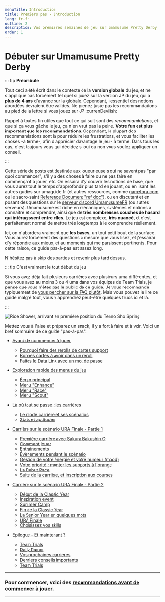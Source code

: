 ```yaml
---
menuTitle: Introduction
title: Premiers pas - Introduction
lang: fr-fr
outline: 2
description: Vos premières semaines de jeu sur Umamusume Pretty Derby
order: 1
---
```


# Débuter sur Umamusume Pretty Derby

::: tip **Préambule**

Tout ceci a été écrit dans le contexte de la **version globale** du jeu, et ne s'applique pas forcément tel quel si jouez sur la version JP du jeu, qui a **plus de 4 ans** d'avance sur la globale. Cependant, l'essentiel des notions abordées devraient être valides. Ne prenez juste pas les recommandations au pied de la lettre si vous jouez sur JP :currenDevilish:

Rappel à toutes fin utiles que tout ce qui suit sont des _recommandations_, et que si ça vous gâche le jeu, ça n'en vaut pas la peine. **Votre fun est plus important que les recommandations**. Cependant, la plupart des recommandations sont là pour réduire les frustrations, et vous faciliter les choses -à terme-, afin d'apprécier davantage le jeu - à terme. Dans tous les cas, c'est toujours vous qui décidez si oui ou non vous voulez appliquer un conseil.

:::

Cette série de posts est destinée aux joueur·euse·s qui ne savent pas "par quoi commencer", s'il y a des choses à faire ou ne pas faire en commençant à jouer, etc. On essaira d'y couvrir les notions de base, que vous aurez tout le temps d'approfondir plus tard en jouant, ou en lisant les autres gudies sur umaguide.fr (et autres ressources, comme [gametora.com](https://gametora.com/umamusume) ou le sacro-saint [Reference Document "ref doc"](https://docs.google.com/document/d/11X2P7pLuh-k9E7PhRiD20nDX22rNWtCpC1S4IMx_8pQ/preview?tab=t.0)), ou en discutant et en posant des questions sur le [serveur discord UmamusumeFR](https://discord.gg/cheval) (ou autres serveurs). Umamusume est riche en mécaniques, systèmes et notions à connaître et comprendre, ainsi que de **très nombreuses couches de hasard qui intéragissent entre elles**. Le jeu est complexe, **très nuancé**, et c'est parfaitement normal de mettre très longtemps à le comprendre réellement.

Ici, on n'abordera vraiment que **les bases**, un tout petit bout de la surface. Vous aurez forcément des questions à mesure que vous lisez, et j'essairai d'y répondre aux mieux, et au moments qui me paraissent pertinents. Pour cette raison, ce guide pas-à-pas est assez long.

N'hésitez pas à skip des parties et revenir plus tard dessus.

::: tip C'est vraiment le tout début du jeu

Si vous avez déjà fait plusieurs carrières avec plusieurs uma différentes, et que vous avez au moins 3 ou 4 uma dans vos équipes de Team Trials, je pense que vous n'êtes pas le public de ce guide. Je vous recommande typiquement de [vous pencher sur la FAQ plutôt](/guides/FAQ/faq.md). Mais vous pouvez le lire ce guide malgré tout, vous y apprendrez peut-être quelques trucs ici et là.

:::

![Rice Shower, arrivant en première position du Tenno Sho Spring](/assets/EarlyDays/BakushinShimashou.png)

Mettez vous à l'aise et préparez un snack, il y a fort à faire et à voir. Voici un bref sommaire de ce guide "pas-à-pas".

* [Avant de commencer à jouer](early_days_-_before_starting)
    * [Pourquoi faire des rerolls de cartes support](early_days_-_before_starting#pourquoi-faire-des-rerolls-de-cartes-support)
    * [Bonnes cartes à avoir dans un reroll](early_days_-_before_starting.md#bonnes-cartes-a-avoir-dans-un-reroll)
    * [Faites le Data Link avec un mot de passe](early_days_-_before_starting.md#faites-le-data-link-avec-un-mot-de-passe)

* [Exploration rapide des menus du jeu](early_days_-_menus.md)
    * [Écran principal](early_days_-_menus.md#ecran-principal)
    * [Menu "Enhance"](early_days_-_menus#menu-enhance)
    * [Menu "Race"](early_days_-_menus#menu-race)
    * [Menu "Scout"](early_days_-_menus#menu-gacha-was-a-mistake-scout)

* [Là où tout se passe : les carrières](early_days_-_scenario_&_stats)
    * [Le mode carrière et ses scénarios](early_days_-_scenario_&_stats#le-mode-carriere-et-ses-scenarios)
    * [Stats et aptitudes](early_days_-_scenario_&_stats#stats-et-aptitudes)

* [Carrière sur le scénario URA Finale - Partie 1](early_days_-_first_career_p1)
    * [Première carrière avec Sakura Bakushin O](early_days_-_first_career_p1#premiere-carriere-avec-sakura-bakushin-o)
    * [Comment jouer](early_days_-_first_career_p1#comment-jouer)
    * [Entrainements](early_days_-_first_career_p1#entrainements)
    * [Évènements pendant le scénario](early_days_-_first_career_p1#evenements-pendant-le-scenario)
    * [Gestion de votre énergie et votre humeur (mood)](early_days_-_first_career_p1#gestion-de-votre-energie-et-votre-humeur-mood)
    * [Votre priorité : monter les supports à l'orange](early_days_-_first_career_p1#votre-priorite-monter-les-supports-a-l-orange)
    * [La Debut Race](early_days_-_first_career_p1#la-debut-race)
    * [Suite de la carrière, et inscription aux courses](early_days_-_first_career_p1#suite-de-la-carriere-et-inscription-aux-courses)

* [Carrière sur le scénario URA Finale - Partie 2](early_days_-_first_career_p2)
    * [Début de la Classic Year](early_days_-_first_career_p2#debut-de-la-classic-year)
    * [Inspiration event](early_days_-_first_career_p2#inspiration-event)
    * [Summer Camp](early_days_-_first_career_p2#summer-camp)
    * [Fin de la Classic Year](early_days_-_first_career_p2#fin-de-la-classic-year)
    * [La Senior Year en quelques mots](early_days_-_first_career_p2#la-senior-year-en-quelques-mots)
    * [URA Finale](early_days_-_first_career_p2#ura-finale)
    * [Choisissez vos skills](early_days_-_first_career_p2#choisissez-vos-skills)

* [Epilogue - Et maintenant ?](early_days_-_what_next)
    * [Team Trials](early_days_-_what_next#team-trials)
    * [Daily Races](early_days_-_what_next#daily-races)
    * [Vos prochaines carrieres](early_days_-_what_next#vos-prochaines-carrieres)
    * [Derniers conseils importants](early_days_-_what_next#derniers-conseils-importants)
    * [Team Trials](early_days_-_what_next#team-trials)

-----

### Pour commencer, voici des [recommandations avant de commencer à jouer](early_days_-_before_starting).

-----
